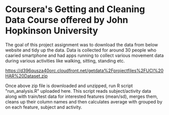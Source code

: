 # Coursera's Getting and Cleaning Data Course offered by John Hopkinson University

The goal of this project assignment was to download the data from below website and tidy up the data. Data is collected for around 30 people who caaried smartphone and had apps running to collect various movement data during various activities like walking, sitting, standing etc. 

https://d396qusza40orc.cloudfront.net/getdata%2Fprojectfiles%2FUCI%20HAR%20Dataset.zip

Once above zip file is downloaded and unzipped, run R script "run_analysis.R" uploaded here. This script reads subject/activity data along with train/test data for interested features (mean/sd), merges them, cleans up their column names and then calculates average with grouped by on each feature, subject and activity. 

